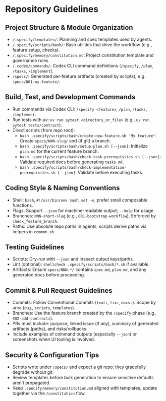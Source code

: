 # Repository Guidelines

## Project Structure & Module Organization
- `/.specify/templates/`: Planning and spec templates used by agents.
- `/.specify/scripts/bash/`: Bash utilities that drive the workflow (e.g., feature setup, checks).
- `/.specify/memory/constitution.md`: Project constitution template and governance rules.
- `/.codex/commands/`: Codex CLI command definitions (`/specify`, `/plan`, `/tasks`, `/implement`).
- `/specs/`: Generated per‑feature artifacts (created by scripts), e.g. `specs/001-my-feature/`.

## Build, Test, and Development Commands
- Run commands via Codex CLI: `/specify <feature>`, `/plan`, `/tasks`, `/implement`.
- Run tests with uv: `uv run pytest <directory_or_file>` (e.g., `uv run pytest tests/contract`).
- Direct scripts (from repo root):
  - `bash .specify/scripts/bash/create-new-feature.sh "My feature"`: Create `specs/NNN-slug/` and (if git) a branch.
  - `bash .specify/scripts/bash/setup-plan.sh [--json]`: Initialize `plan.md` for the current feature branch.
  - `bash .specify/scripts/bash/check-task-prerequisites.sh [--json]`: Validate required docs before generating `tasks.md`.
  - `bash .specify/scripts/bash/check-implementation-prerequisites.sh [--json]`: Validate before executing tasks.

## Coding Style & Naming Conventions
- Shell: `bash`, `#!/usr/bin/env bash`, `set -e`, prefer small composable functions.
- Flags: Support `--json` for machine-readable output; `--help` for usage.
- Branches: `NNN-short-slug` (e.g., `001-bootstrap-workflow`). Enforced by `check_feature_branch`.
- Paths: Use absolute repo paths in agents; scripts derive paths via helpers in `common.sh`.

## Testing Guidelines
- Scripts: Dry-run with `--json` and inspect output keys/paths.
- Lint (optional): `shellcheck .specify/scripts/bash/*.sh` if available.
- Artifacts: Ensure `specs/NNN-*/` contains `spec.md`, `plan.md`, and any generated docs before proceeding.

## Commit & Pull Request Guidelines
- Commits: Follow Conventional Commits (`feat:`, `fix:`, `docs:`). Scope by area (e.g., `scripts`, `templates`).
- Branches: Use the feature branch created by the `/specify` phase (e.g., `002-add-contracts`).
- PRs must include: purpose, linked issue (if any), summary of generated artifacts (paths), and risks/rollbacks.
- Include examples of command outputs (especially `--json`) or screenshots when UI tooling is involved.

## Security & Configuration Tips
- Scripts write under `/specs/` and expect a git repo; they gracefully degrade without git.
- Review templates before bulk generation to ensure sensitive defaults aren’t propagated.
- Keep `.specify/memory/constitution.md` aligned with templates; update together via the `/constitution` flow.
